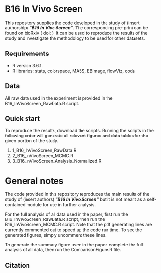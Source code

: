 
# **B16 In Vivo Screen**

This repository supplies the code developed in the study of (insert authorship) **_"B16 In Vivo Screen"_**. The corresponding pre-print can be found on bioRxiv ( doi: ). It can be used to reproduce the results of the study and investigate the methodology to be used for other datasets.

## **Requirements**

* R version 3.6.1.
* R libraries: stats, colorspace, MASS, EBImage, flowViz, coda

## **Data**

All raw data used in the experiment is provided in the B16_InVivoScreen_RawData.R script.

## **Quick start**

To reproduce the results, download the scripts. Running the scripts in the following order will generate all relevant figures and data tables for the given portion of the study.

1) 1_B16_InVivoScreen_RawData.R
2) 2_B16_InVivoScreen_MCMC.R
3) 3_B16_InVivoScreen_Analysis_Normalized.R

# General notes

The code provided in this repository reproduces the main results of the study of (insert authors) **_"B16 In Vivo Screen"_** but it is not meant as a self-contained module for use in further analysis.

For the full analysis of all data used in the paper, first run the B16_InVivoScreen_RawData.R script, then run the B16_InVivoScreen_MCMC.R script. Note that the pdf generating lines are currently commented out to speed up the code run time. To see the generated figures, simply uncomment these lines.

To generate the summary figure used in the paper, complete the full analysis of all data, then run the ComparisonFigure.R file.

## Citation

